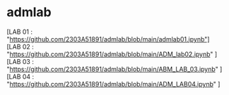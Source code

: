 # admlab
[LAB 01 : "https://github.com/2303A51891/admlab/blob/main/admlab01.ipynb"]                                    
[LAB 02 : "https://github.com/2303A51891/admlab/blob/main/ADM_lab02.ipynb" ]                 
[LAB 03 : "https://github.com/2303A51891/admlab/blob/main/ABM_LAB_03.ipynb" ]           
[LAB 04 : "https://github.com/2303A51891/admlab/blob/main/ADM_LAB04.ipynb" ]                      

